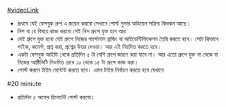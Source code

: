 [#videoLink](https://www.youtube.com/watch?v=bV80SsHtS_4)

- প্রথমে যেই ফেসবুক গ্রুপ এ জয়েন করবো সেখানে পোস্ট গুলার অডিয়েন সক্রিয় কিরকম আছে। 
- নিশ বা যে বিষয়ে কাজ করবো সেই নিস গ্রুপে যুক্ত হবে আর 
- যেই গ্রুপে যুক্ত হবো যেই গ্রুপে নিজের পার্সোনাল ব্রান্ডিং বা আইডেন্টিফিকেশন তৈরি করতে হবে। সেটা কিভাবে লাইক, কমেন্ট, প্রশ্ন করা, প্রশ্নের উত্তর দেওয়া। আর এই নিয়মিত করতে হবে।
- একটা ফেসবুক আইডি থেকে প্রতিদিন ৫ টা বেশি গ্রুপে জয়নে  করা যাবে না। আর এতো গ্রুপে যুক্ত না থেকে বা নিজের আক্টিভিটি নিওমিত রেখে ১০ থেকে ১৫ টা গ্রুপে কাজ করা।
- পোস্ট করলে টাইম মেন্টেন্ট করতে  হবে। এমন টাইম নির্বাচন করতে হবে  যেখানে

#20 miniute
- প্রতিদিন ৫ অফের রিলেটেট পোস্ট করবো।
